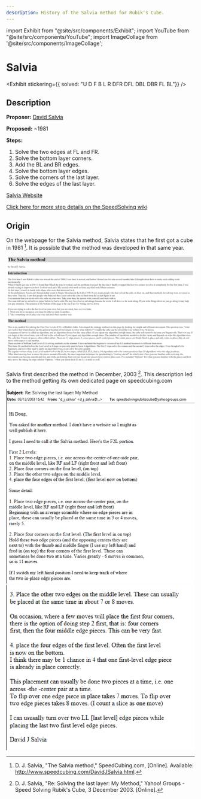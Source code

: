 ```yaml
---
description: History of the Salvia method for Rubik's Cube.
---
```


import Exhibit from "@site/src/components/Exhibit";
import YouTube from "@site/src/components/YouTube";
import ImageCollage from '@site/src/components/ImageCollage';

# Salvia

<Exhibit
stickering={{
    solved: "U D F B L R DFR DFL DBL DBR FL BL"}}
/>

## Description

**Proposer:** [David Salvia](CubingContributors/MethodDevelopers.md#salvia-david)

**Proposed:** ~1981

**Steps:**

1. Solve the two edges at FL and FR.
2. Solve the bottom layer corners.
3. Add the BL and BR edges.
4. Solve the bottom layer edges.
5. Solve the corners of the last layer.
6. Solve the edges of the last layer.

[Salvia Website](http://www.speedcubing.com/DavidJSalvia.html)

[Click here for more step details on the SpeedSolving wiki](https://www.speedsolving.com/wiki/index.php/Salvia_Method)

## Origin

On the webpage for the Salvia method, Salvia states that he first got a cube in 1981 [^1]. It is possible that the method was developed in that same year.

![](img/Salvia/Salvia1.png)

Salvia first described the method in December, 2003 [^2]. This description led to the method getting its own dedicated page on speedcubing.com

![](img/Salvia/Salvia2.png)
![](img/Salvia/Salvia3.png)

[^1]: D. J. Salvia, "The Salvia method," SpeedCubing.com, [Online]. Available: http://www.speedcubing.com/DavidJSalvia.html.

[^2]: D. J. Salvia, "Re: Solving the last layer: My Method," Yahoo! Groups - Speed Solving Rubik's Cube, 3 December 2003. [Online].